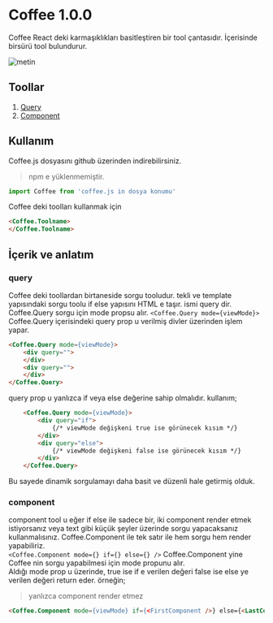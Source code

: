 # Coffee 1.0.0
Coffee React deki karmaşıklıkları basitleştiren bir tool çantasıdır.
İçerisinde birsürü tool bulundurur.

![metin](https://emojipedia-us.s3.dualstack.us-west-1.amazonaws.com/thumbs/120/htc/37/hot-beverage_2615.png)

## Toollar
1. [Query](#Query)
2. [Component](#Component)


## Kullanım
Coffee.js dosyasını github üzerinden indirebilirsiniz.
> npm e yüklenmemiştir.
```javascript
import Coffee from 'coffee.js in dosya konumu'
```
Coffee deki toolları kullanmak için
```html
<Coffee.Toolname>
</Coffee.Toolname>
```

## İçerik ve anlatım
### query
Coffee deki toollardan birtaneside sorgu tooludur.
tekli ve template yapısındaki sorgu toolu if else yapısını HTML e taşır.
ismi query dir.
Coffee.Query sorgu için mode propsu alır.
```<Coffee.Query mode={viewMode}>```  
Coffee.Query içerisindeki query prop u verilmiş divler üzerinden işlem yapar.
```html
<Coffee.Query mode={viewMode}>
    <div query="">
    </div>
    <div query="">
    </div>
</Coffee.Query>
```
query prop u yanlızca if veya else değerine sahip olmalıdır.
kullanım;

```html
    <Coffee.Query mode={viewMode}>
        <div query="if">
            {/* viewMode değişkeni true ise görünecek kısım */}
        </div>
        <div query="else">
            {/* viewMode değişkeni false ise görünecek kısım */}
        </div>
    </Coffee.Query>
```
Bu sayede dinamik sorgulamayı daha basit ve düzenli hale getirmiş olduk.

### component
component tool u eğer if else ile sadece bir, iki component render etmek istiyorsanız
veya text gibi küçük şeyler üzerinde sorgu yapacaksanız kullanmalısınız.
Coffee.Component ile tek satır ile hem sorgu hem render yapabiliriz.  
```<Coffee.Component mode={} if={} else={} />```
Coffee.Component yine Coffee nin sorgu yapabilmesi için mode propunu alır.  
Aldığı mode prop u üzerinde, true ise if e verilen değeri false ise else ye verilen
değeri return eder.
örneğin;

> yanlızca component render etmez

```html
<Coffee.Component mode={viewMode} if={<FirstComponent />} else={<LastComponent />} />
```